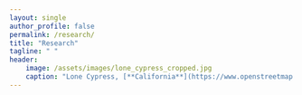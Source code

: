 ```yaml
---
layout: single
author_profile: false
permalink: /research/
title: "Research"
tagline: " "
header:
    image: /assets/images/lone_cypress_cropped.jpg
    caption: "Lone Cypress, [**California**](https://www.openstreetmap.org/#map=18/36.56922/-121.96568), Credit: E. E. Köhn"
---
```


